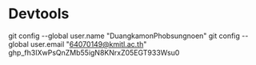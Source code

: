 # Devtools

git config --global user.name "DuangkamonPhobsungnoen"
git config --global user.email "64070149@kmitl.ac.th"
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
